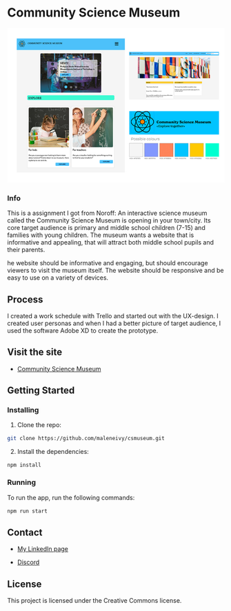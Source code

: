 # Community Science Museum

![image](img/community-science-museum.jpg)

### Info

This is a assignment I got from Noroff: 
An interactive science museum called the Community Science Museum is opening in your town/city. Its core target audience is primary and middle school children (7-15) and families with young children. 
The museum wants a website that is informative and appealing, that will attract both middle school pupils and their parents.

he website should be informative and engaging, but should encourage viewers to visit the museum itself. 
The website should be responsive and be easy to use on a variety of devices.

## Process

I created a work schedule with Trello and started out with the UX-design. 
I created user personas and when I had a better picture of target audience, I used the software Adobe XD to create the prototype. 

## Visit the site

- [Community Science Museum](https://gallant-visvesvaraya-6a0d3c.netlify.app/)

## Getting Started

### Installing

1. Clone the repo:

```bash
git clone https://github.com/maleneivy/csmuseum.git
```

2. Install the dependencies:

```
npm install
```

### Running

To run the app, run the following commands:

```bash
npm run start
```

## Contact

- [My LinkedIn page](https://www.linkedin.com/in/maleneivyolsen/)

- [Discord](https://www.discordapp.com/users/2217)


## License

This project is licensed under the Creative Commons license.
